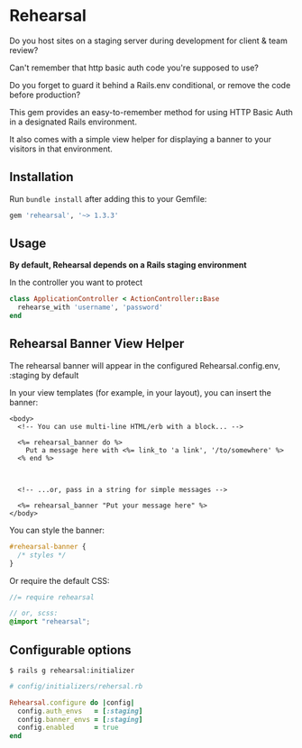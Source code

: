 # Rehearsal

Do you host sites on a staging server during development for client & team review?

Can't remember that http basic auth code you're supposed to use?

Do you forget to guard it behind a Rails.env conditional, or remove the code before production?

This gem provides an easy-to-remember method for using HTTP Basic Auth in a designated Rails environment.

It also comes with a simple view helper for displaying a banner to your visitors in that environment.

## Installation

Run `bundle install` after adding this to your Gemfile:

```ruby
gem 'rehearsal', '~> 1.3.3'
```

## Usage

**By default, Rehearsal depends on a Rails staging environment**

In the controller you want to protect

```ruby
class ApplicationController < ActionController::Base
  rehearse_with 'username', 'password'
end
```

## Rehearsal Banner View Helper

The rehearsal banner will appear in the configured Rehearsal.config.env, :staging by default

In your view templates (for example, in your layout), you can insert the banner:

```erb
<body>
  <!-- You can use multi-line HTML/erb with a block... -->
  
  <%= rehearsal_banner do %>
    Put a message here with <%= link_to 'a link', '/to/somewhere' %>
  <% end %>



  <!-- ...or, pass in a string for simple messages -->
  
  <%= rehearsal_banner "Put your message here" %>
</body>
```

You can style the banner:

```css
#rehearsal-banner {
  /* styles */
}
```

Or require the default CSS:

```scss
//= require rehearsal

// or, scss:
@import "rehearsal";
```

## Configurable options

```
$ rails g rehearsal:initializer
```

```ruby
# config/initializers/rehersal.rb

Rehearsal.configure do |config|
  config.auth_envs   = [:staging]
  config.banner_envs = [:staging]
  config.enabled     = true
end
```
